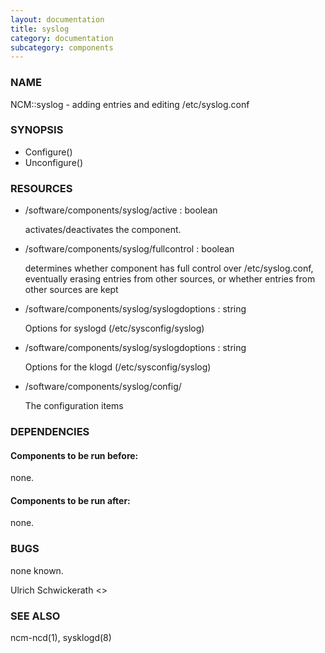 ```yaml
---
layout: documentation
title: syslog
category: documentation
subcategory: components
---
```

### NAME

NCM::syslog - adding entries and editing /etc/syslog.conf

### SYNOPSIS

- Configure()
- Unconfigure()

### RESOURCES

- /software/components/syslog/active : boolean

    activates/deactivates the component.

- /software/components/syslog/fullcontrol : boolean

    determines whether component has full control over /etc/syslog.conf, eventually erasing
    entries from other sources, or whether entries from other sources are kept

- /software/components/syslog/syslogdoptions : string

    Options for syslogd (/etc/sysconfig/syslog)

- /software/components/syslog/syslogdoptions : string

    Options for the klogd (/etc/sysconfig/syslog)

- /software/components/syslog/config/

    The configuration items 

### DEPENDENCIES

#### Components to be run before:

none.

#### Components to be run after:

none.

### BUGS

none known.

Ulrich Schwickerath <>

### SEE ALSO

ncm-ncd(1), sysklogd(8)
